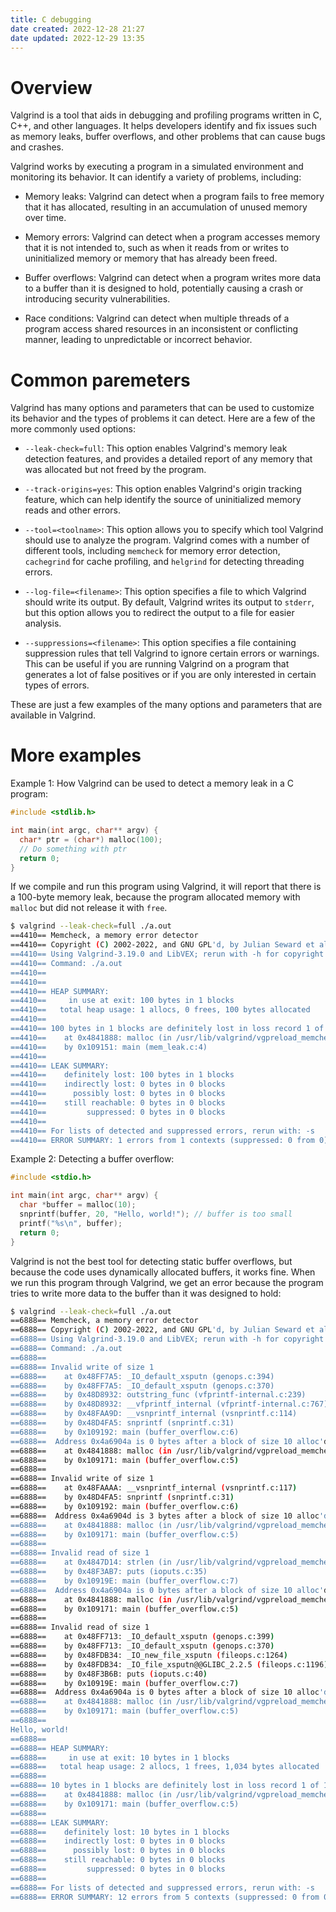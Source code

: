 ```yaml
---
title: C debugging
date created: 2022-12-28 21:27
date updated: 2022-12-29 13:35
---
```


# Overview

Valgrind is a tool that aids in debugging and profiling programs written in C, C++, and other languages. It helps developers identify and fix issues such as memory leaks, buffer overflows, and other problems that can cause bugs and crashes.

Valgrind works by executing a program in a simulated environment and monitoring its behavior. It can identify a variety of problems, including:

- Memory leaks: Valgrind can detect when a program fails to free memory that it has allocated, resulting in an accumulation of unused memory over time.

- Memory errors: Valgrind can detect when a program accesses memory that it is not intended to, such as when it reads from or writes to uninitialized memory or memory that has already been freed.

- Buffer overflows: Valgrind can detect when a program writes more data to a buffer than it is designed to hold, potentially causing a crash or introducing security vulnerabilities.

- Race conditions: Valgrind can detect when multiple threads of a program access shared resources in an inconsistent or conflicting manner, leading to unpredictable or incorrect behavior.

# Common paremeters

Valgrind has many options and parameters that can be used to customize its behavior and the types of problems it can detect. Here are a few of the more commonly used options:

- `--leak-check=full`: This option enables Valgrind's memory leak detection features, and provides a detailed report of any memory that was allocated but not freed by the program.

- `--track-origins=yes`: This option enables Valgrind's origin tracking feature, which can help identify the source of uninitialized memory reads and other errors.

- `--tool=<toolname>`: This option allows you to specify which tool Valgrind should use to analyze the program. Valgrind comes with a number of different tools, including `memcheck` for memory error detection, `cachegrind` for cache profiling, and `helgrind` for detecting threading errors.

- `--log-file=<filename>`: This option specifies a file to which Valgrind should write its output. By default, Valgrind writes its output to `stderr`, but this option allows you to redirect the output to a file for easier analysis.

- `--suppressions=<filename>`: This option specifies a file containing suppression rules that tell Valgrind to ignore certain errors or warnings. This can be useful if you are running Valgrind on a program that generates a lot of false positives or if you are only interested in certain types of errors.

These are just a few examples of the many options and parameters that are available in Valgrind.

# More examples

Example 1: How Valgrind can be used to detect a memory leak in a C program:

```C
#include <stdlib.h>

int main(int argc, char** argv) {
  char* ptr = (char*) malloc(100);
  // Do something with ptr
  return 0;
}

```

If we compile and run this program using Valgrind, it will report that there is a 100-byte memory leak, because the program allocated memory with `malloc` but did not release it with `free`.

```bash
$ valgrind --leak-check=full ./a.out
==4410== Memcheck, a memory error detector
==4410== Copyright (C) 2002-2022, and GNU GPL'd, by Julian Seward et al.
==4410== Using Valgrind-3.19.0 and LibVEX; rerun with -h for copyright info
==4410== Command: ./a.out
==4410==
==4410==
==4410== HEAP SUMMARY:
==4410==     in use at exit: 100 bytes in 1 blocks
==4410==   total heap usage: 1 allocs, 0 frees, 100 bytes allocated
==4410==
==4410== 100 bytes in 1 blocks are definitely lost in loss record 1 of 1
==4410==    at 0x4841888: malloc (in /usr/lib/valgrind/vgpreload_memcheck-amd64-linux.so)
==4410==    by 0x109151: main (mem_leak.c:4)
==4410==
==4410== LEAK SUMMARY:
==4410==    definitely lost: 100 bytes in 1 blocks
==4410==    indirectly lost: 0 bytes in 0 blocks
==4410==      possibly lost: 0 bytes in 0 blocks
==4410==    still reachable: 0 bytes in 0 blocks
==4410==         suppressed: 0 bytes in 0 blocks
==4410==
==4410== For lists of detected and suppressed errors, rerun with: -s
==4410== ERROR SUMMARY: 1 errors from 1 contexts (suppressed: 0 from 0)
```

Example 2: Detecting a buffer overflow:

```C
#include <stdio.h>

int main(int argc, char** argv) {
  char *buffer = malloc(10);
  snprintf(buffer, 20, "Hello, world!"); // buffer is too small
  printf("%s\n", buffer);
  return 0;
}
```

Valgrind is not the best tool for detecting static buffer overflows, but because the code uses dynamically allocated buffers, it works fine.
When we run this program through Valgrind, we get an error because the program tries to write more data to the buffer than it was designed to hold:

```bash
$ valgrind --leak-check=full ./a.out
==6888== Memcheck, a memory error detector
==6888== Copyright (C) 2002-2022, and GNU GPL'd, by Julian Seward et al.
==6888== Using Valgrind-3.19.0 and LibVEX; rerun with -h for copyright info
==6888== Command: ./a.out
==6888==
==6888== Invalid write of size 1
==6888==    at 0x48FF7A5: _IO_default_xsputn (genops.c:394)
==6888==    by 0x48FF7A5: _IO_default_xsputn (genops.c:370)
==6888==    by 0x48D8932: outstring_func (vfprintf-internal.c:239)
==6888==    by 0x48D8932: __vfprintf_internal (vfprintf-internal.c:767)
==6888==    by 0x48FAA9D: __vsnprintf_internal (vsnprintf.c:114)
==6888==    by 0x48D4FA5: snprintf (snprintf.c:31)
==6888==    by 0x109192: main (buffer_overflow.c:6)
==6888==  Address 0x4a6904a is 0 bytes after a block of size 10 alloc'd
==6888==    at 0x4841888: malloc (in /usr/lib/valgrind/vgpreload_memcheck-amd64-linux.so)
==6888==    by 0x109171: main (buffer_overflow.c:5)
==6888==
==6888== Invalid write of size 1
==6888==    at 0x48FAAAA: __vsnprintf_internal (vsnprintf.c:117)
==6888==    by 0x48D4FA5: snprintf (snprintf.c:31)
==6888==    by 0x109192: main (buffer_overflow.c:6)
==6888==  Address 0x4a6904d is 3 bytes after a block of size 10 alloc'd
==6888==    at 0x4841888: malloc (in /usr/lib/valgrind/vgpreload_memcheck-amd64-linux.so)
==6888==    by 0x109171: main (buffer_overflow.c:5)
==6888==
==6888== Invalid read of size 1
==6888==    at 0x4847D14: strlen (in /usr/lib/valgrind/vgpreload_memcheck-amd64-linux.so)
==6888==    by 0x48F3AB7: puts (ioputs.c:35)
==6888==    by 0x10919E: main (buffer_overflow.c:7)
==6888==  Address 0x4a6904a is 0 bytes after a block of size 10 alloc'd
==6888==    at 0x4841888: malloc (in /usr/lib/valgrind/vgpreload_memcheck-amd64-linux.so)
==6888==    by 0x109171: main (buffer_overflow.c:5)
==6888==
==6888== Invalid read of size 1
==6888==    at 0x48FF713: _IO_default_xsputn (genops.c:399)
==6888==    by 0x48FF713: _IO_default_xsputn (genops.c:370)
==6888==    by 0x48FDB34: _IO_new_file_xsputn (fileops.c:1264)
==6888==    by 0x48FDB34: _IO_file_xsputn@@GLIBC_2.2.5 (fileops.c:1196)
==6888==    by 0x48F3B6B: puts (ioputs.c:40)
==6888==    by 0x10919E: main (buffer_overflow.c:7)
==6888==  Address 0x4a6904a is 0 bytes after a block of size 10 alloc'd
==6888==    at 0x4841888: malloc (in /usr/lib/valgrind/vgpreload_memcheck-amd64-linux.so)
==6888==    by 0x109171: main (buffer_overflow.c:5)
==6888==
Hello, world!
==6888==
==6888== HEAP SUMMARY:
==6888==     in use at exit: 10 bytes in 1 blocks
==6888==   total heap usage: 2 allocs, 1 frees, 1,034 bytes allocated
==6888==
==6888== 10 bytes in 1 blocks are definitely lost in loss record 1 of 1
==6888==    at 0x4841888: malloc (in /usr/lib/valgrind/vgpreload_memcheck-amd64-linux.so)
==6888==    by 0x109171: main (buffer_overflow.c:5)
==6888==
==6888== LEAK SUMMARY:
==6888==    definitely lost: 10 bytes in 1 blocks
==6888==    indirectly lost: 0 bytes in 0 blocks
==6888==      possibly lost: 0 bytes in 0 blocks
==6888==    still reachable: 0 bytes in 0 blocks
==6888==         suppressed: 0 bytes in 0 blocks
==6888==
==6888== For lists of detected and suppressed errors, rerun with: -s
==6888== ERROR SUMMARY: 12 errors from 5 contexts (suppressed: 0 from 0)
```
